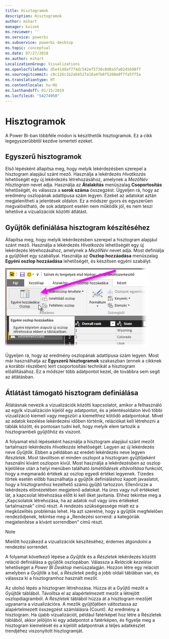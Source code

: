 ```yaml
---
title: Hisztogramok
description: Hisztogramok
author: mihart
manager: kvivek
ms.reviewer: ''
ms.service: powerbi
ms.subservice: powerbi-desktop
ms.topic: conceptual
ms.date: 07/27/2018
ms.author: mihart
LocalizationGroup: Visualizations
ms.openlocfilehash: d5e4148af774dc542ef5730c0d8a5fa0245698f7
ms.sourcegitcommit: c8c126c1b2ab4527a16a4fb8f5208e0f7fa5ff5a
ms.translationtype: HT
ms.contentlocale: hu-HU
ms.lasthandoff: 01/15/2019
ms.locfileid: "54274950"
---
```

# <a name="histograms"></a>Hisztogramok
A Power Bi-ban többféle módon is készíthetők hisztogramok. Ez a cikk legegyszerűbbtől kezdve ismerteti ezeket.

## <a name="simple-histograms"></a>Egyszerű hisztogramok
Első lépésként állapítsa meg, hogy melyik lekérdezésben szerepel a hisztogram alapjául szánt mező.  Használja a lekérdezés *Hivatkozás* lehetőségét egy új lekérdezés létrehozásához, amelynek a *MezőNév Hisztogram* nevet adja. Használja az **Átalakítás** menüszalag **Csoportosítás** lehetőségét, és válassza a **sorok száma** összegzést. Ügyeljen rá, hogy az eredmény oszlopának adattípusa szám legyen. Ezeket az adatokat aztán megjelenítheti a jelentések oldalon. Ez a módszer gyors és egyszerűen megvalósítható, de sok adatpont esetén nem működik jól, és nem teszi lehetővé a vizualizációk közötti átlátást.

## <a name="defining-buckets-to-build-a-histogram"></a>Gyűjtők definiálása hisztogram készítéséhez
Állapítsa meg, hogy melyik lekérdezésben szerepel a hisztogram alapjául szánt mező. Használja a lekérdezés *Hivatkozás* lehetőségét egy új lekérdezés létrehozásához, amelynek a *MezőNév* nevet adja.  Most definiálja a gyűjtőket egy szabállyal. Használja az **Oszlop hozzáadása** menüszalag **Egyéni oszlop hozzáadása** lehetőségét, és készítsen egyéni szabályt.

![](media/service-histograms/powerbi-service-histograms_1.png)

Ügyeljen rá, hogy az eredmény oszlopának adattípusa szám legyen. Most már használhatja az **Egyszerű hisztogramok** szakaszban (ennek a cikknek a korábbi részében) leírt csoportosítási technikát a hisztogram előállításához. Ez a módszer több adatpontot kezel, de továbbra sem segít az átlátásban.

## <a name="defining-a-histogram-that-supports-brushing"></a>Átlátást támogató hisztogram definiálása
Átlátásnak nevezik a vizualizációk közötti kapcsolatot, amikor a felhasználó az egyik vizualizáción kijelöl egy adatpontot, és a jelentésoldalon lévő többi vizualizáció kiemeli vagy megszűri a kiemelthez kötődő adatpontokat.  Mivel az adatok kezelése lekérdezési időben történik, relációkat kell létrehozni a táblák között, és pontosan tudni kell, hogy melyik elem tartozik a hisztogrambeli gyűjtőhöz és viszont.

A folyamat első lépéseként használja a hisztogram alapjául szánt mezőt tartalmazó lekérdezés *Hivatkozás* lehetőségét.  Legyen az új lekérdezés neve *Gyűjtők*.  Ebben a példában az eredeti lekérdezés neve legyen *Részletek*.  Most távolítson el minden oszlopot a hisztogram gyűjtőjeként használni kívánt oszlopon kívül.  Most használja a lekérdezésben az oszlop kijelölése után a helyi menüben található *Ismétlődések eltávolítása* funkciót, hogy a megmaradó értékek az oszlop egyedi értékei legyenek. Tizedes törtek esetén előbb használhatja a gyűjtők definiáláshoz kapott javaslatot, hogy a hisztogramhoz kezelhető számú gyűjtő tartozzon.  Ellenőrizze a lekérdezés előnézetében megjelenő adatokat. Ha üres vagy null értékeket lát, a kapcsolat létrehozása előtt ki kell őket javítania. Ehhez tekintse meg a „Kapcsolatok létrehozása, ha az adatok null vagy üres értékeket tartalmaznak” című részt. A rendezés szükségessége miatt ez a megközelítés problémás lehet. Ha azt szeretné, hogy a gyűjtők megfelelően rendeződjenek, tekintse meg a „Rendezési sorrend: a kategóriák megjelenítése a kívánt sorrendben” című részt. 

> [!NOTE]
> Mielőtt hozzákezd a vizualizációk készítéséhez, érdemes átgondolni a rendezési sorrendet.   
> 
> 

A folyamat következő lépése a *Gyűjtők* és a *Részletek* lekérdezés közötti reláció definiálása a gyűjtők oszlopában.  Válassza a *Relációk kezelése* lehetőséget a *Power BI Desktop* menüszalagján.  Hozzon létre egy relációt amelyben a *Gyűjtők* a bal, a *Részletek* pedig a jobb oldali táblában van, és válassza ki a hisztogramhoz használt mezőt. 

Az utolsó lépés a hisztogram létrehozása. Húzza át a Gyűjtő mezőt a *Gyűjtők* táblából. Távolítsa el az alapértelmezett mezőt a létrejött oszlopdiagramból.  A *Részletek* táblából húzza át a hisztogram mezőjét ugyanarra a vizualizációra. A mezők gyűjtőjében változtassa az alapértelmezett összegzést számlálásra (Count). Az eredmény a hisztogram. Ha újabb vizualizációt, például fatérképet hoz létre a Részletek táblából, akkor jelöljön ki egy adatpontot a fatérképen, és figyelje meg a hisztogram kiemelését és a kijelölt adatpontnak a teljes adatkészlet trendjéhez viszonyított hisztogramját.

